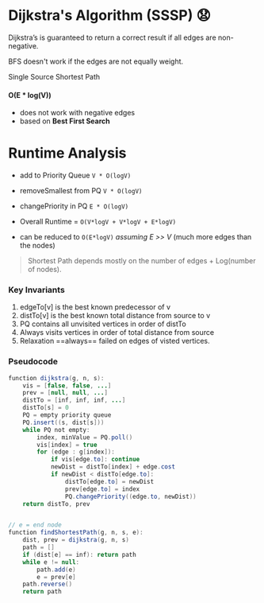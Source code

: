 # Dijkstra's Algorithm (SSSP) :anguished:

Dijkstra’s is guaranteed to return a correct result if all edges are non-negative. 

BFS doesn't work if the edges are not equally weight.

Single Source Shortest Path


#### O(E * log(V))

- does not work with negative edges
- based on **Best First Search**

# Runtime Analysis

- add to Priority Queue `V * O(logV)`
- removeSmallest from PQ `V * O(logV)`
- changePriority in PQ `E * O(logV)`

- Overall Runtime = `O(V*logV + V*logV + E*logV)`

- can be reduced to `O(E*logV)` *assuming E >> V*
(much more edges than the nodes)

> Shortest Path depends mostly on the number of edges + Log(number of nodes). 

### Key Invariants
1. edgeTo[v] is the best known predecessor of v
2. distTo[v] is the best known total distance from source to v
3. PQ contains all unvisited vertices in order of distTo
4. Always visits vertices in order of total distance from source
5. Relaxation ==always== failed on edges of visted vertices.


### Pseudocode

```java
function dijkstra(g, n, s):
    vis = [false, false, ...]
    prev = [null, null, ...]
    distTo = [inf, inf, inf, ...] 
    distTo[s] = 0
    PQ = empty priority queue
    PQ.insert((s, dist[s]))
    while PQ not empty:
        index, minValue = PQ.poll()
        vis[index] = true
        for (edge : g[index]):
            if vis[edge.to]: continue
            newDist = distTo[index] + edge.cost
            if newDist < distTo[edge.to]:
                distTo[edge.to] = newDist
                prev[edge.to] = index
                PQ.changePriority((edge.to, newDist)) 
    return distTo, prev


// e = end node
function findShortestPath(g, n, s, e):
    dist, prev = dijkstra(g, n, s)
    path = [] 
    if (dist[e] == inf): return path
    while e != null:
        path.add(e)
        e = prev[e]
    path.reverse()
    return path
```
